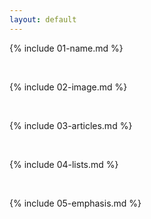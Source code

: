 ```yaml
---
layout: default
---
```


{% include 01-name.md %}

<br>

{% include 02-image.md %}

<br>

{% include 03-articles.md %}

<br>

{% include 04-lists.md %}

<br>

{% include 05-emphasis.md %}
